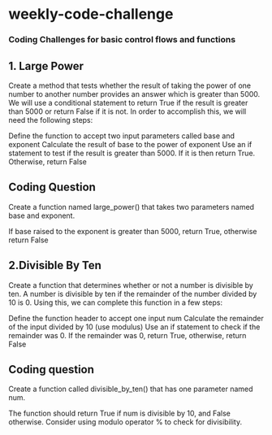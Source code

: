 # weekly-code-challenge
### Coding Challenges for basic control flows and functions



## 1. Large Power
Create a method that tests whether the result of taking the power of one number to another number provides an answer which is greater than 5000. We will use a conditional statement to return True if the result is greater than 5000 or return False if it is not. In order to accomplish this, we will need the following steps:

Define the function to accept two input parameters called base and exponent
Calculate the result of base to the power of exponent
Use an if statement to test if the result is greater than 5000. If it is then return True. Otherwise, return False


## Coding Question
Create a function named large_power() that takes two parameters named base and exponent.

If base raised to the exponent is greater than 5000, return True, otherwise return False





## 2.Divisible By Ten
Create a function that determines whether or not a number is divisible by ten. A number is divisible by ten if the remainder of the number divided by 10 is 0. Using this, we can complete this function in a few steps:

Define the function header to accept one input num
Calculate the remainder of the input divided by 10 (use modulus)
Use an if statement to check if the remainder was 0. If the remainder was 0, return True, otherwise, return False


## Coding question
Create a function called divisible_by_ten() that has one parameter named num.

The function should return True if num is divisible by 10, and False otherwise. Consider using modulo operator % to check for divisibility.